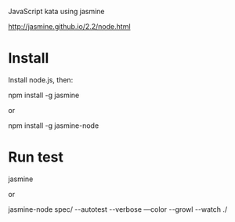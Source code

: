 JavaScript kata using jasmine

http://jasmine.github.io/2.2/node.html

Install
==

Install node.js, then:

npm install -g jasmine

or

npm install -g jasmine-node

Run test
==

jasmine

or

jasmine-node spec/ --autotest --verbose —color --growl --watch  ./

